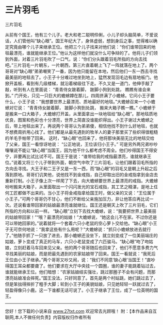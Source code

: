 # 三片羽毛

三片羽毛 

从前有个国王，他有三个儿子。老大和老二聪明伶俐，小儿子却头脑简单，不爱说话，人们管他叫“缺心眼”。国王年纪大了，身体虚弱，想到身后之事，觉得难以确定究竟由哪个儿子来继承王位。他把三个儿子找来对他们说：“你们谁带回来的地毯最漂亮，谁就能继承王位。”他认为这样他们就没什么可争辩的了。他将儿子们领到外面，对着三片羽毛吹了一口气，说：“你们分头跟着羽毛所指的方向去找吧。”三片羽毛一片朝东，一片朝西，第三片直着朝上飞了一阵就落在地上了。两个哥哥对“缺心眼”弟弟嘲笑了一番，因为他只能留在本地，然后他们一东一西去寻找最美丽的地毯去了。小王子十分难过地坐到地上，猛然发现羽毛边有扇地板门。他掀开盖板，看到有几级楼梯，就沿着梯级往下走。不久又是一道门，他伸手敲了敲，听到有人在里面说： 
“青青侍女跛着脚， 
跛脚小狗到处跳， 
瞧瞧有谁会来到。” 
门开处，只见一只巨大的蟾蜍蹲在那儿，四周挤满了小蟾蜍。它问小王子要什么，小王子说：“我想要世界上最漂亮、质地最好的地毯。”大蟾蜍召来一个小蟾蜍对它说： 
“青青侍女跛着脚， 
跛脚小狗到处跳， 
搬来大箱子瞧一瞧。” 
小蟾蜍于是搬来一口大箱子，大蟾蜍打开盖，从里面拿出一块地毯给“缺心眼”。那地毯质地优良，图案和色彩也十分漂亮，世界上简直没谁能织得出。小王子谢过大蟾蜍之后，带上地毯出来了。再说两个哥哥认为弟弟傻，相信他找不到什么好地毯，也就不想费周折用心找了。他们都是从最先遇到的牧羊人的妻子那里买了些织得很粗糙的羊毛手帕带了回来。 
这时，“缺心眼”也回来了，他将那块美丽无比的地毯交给了父亲，国王一看惊讶地说： 
“公正地说，王位该归小王子。” 
可是另外两兄弟吵吵嚷嚷说不能让“缺心眼”当国王，因为他干什么都考虑不周全。他们吵得国王不得安宁，非要再比试比试不可。国王于是说：“谁带给我的戒指最漂亮，谁就继承王位。”说着又将三个儿子带到外面，朝空气中吹了三片羽毛，让他们跟着羽毛所指的方向去寻找。大王子和二王子又是一东一西，而“缺心眼”的羽毛又是朝上升起之后落到原地。哥哥们讥笑他，说他找不到金戒指，自己却取出旧的金戒指拿到金店去重新打制。小王子像上次一样爬了下去，向大蟾蜍要世界上最漂亮的戒指。大蟾蜍吩咐搬来大箱子，从里面取出一个闪闪发光的宝石戒指，其工艺之精湛，是地上任何工匠都做不出来的。当小王子将金戒指拿给国王时，做父亲的又说：“王位属于小王子。”可两个哥哥仍不甘心，他们不断给父亲施加压力，非让他答应再比试一次。还说看谁带回家的姑娘最漂亮谁就继位。国王还是朝天上吹了三片羽毛，它们所指的方向和以前一样。 
“缺心眼”立刻下去找大蟾蜍，说：“我要把世界上最美丽的姑娘带回家！”“哦？最漂亮的姑娘！”大蟾蜍说，“她这会儿不在家。不过你还是可以带她回家的。”说着就将一个套着六只小老鼠的空心萝卜交给他。“缺心眼”小王子无可奈何地说：“我拿这些有什么用呢？”大蟾蜍说：“抓只小蟾蜍放进去就行了。”他随手抓了一只放了进去，那小蟾蜍还没坐下，就立刻变成了一位美丽端庄的姑娘，萝卜变成了真正的马车，六只小老鼠变成了六匹骏马。“缺心眼”吻了吻姑娘，立刻赶着马车回来见父亲。他的两个哥哥随后也回来了，他们不愿意多费力气寻找美丽的姑娘，而是把最先遇到的农家姑娘带了回来。国王一看就说：“我死后王位由小王子继承。”两个哥哥又吵又闹，说：“我们不同意‘缺心眼’当国王！”直吵得国王耳朵都要聋了。他们要求在大厅中央挂一个圆圈，谁的妻子能跳着钻过去，谁就能继承王位。他们暗想：“农家姑娘结实强壮，跳过那圈子不会有问题，而那漂亮姑娘准会摔死。”国王没法，只好同意了。首先是两个村姑跳，她们跳过去了，但是笨拙得摔折了粗手大脚；轮到小王子的美貌姑娘，只见她轻轻一跃就过去了，轻盈得像只小鹿。这一下谁都无话可说了。小王子继承了王位，成了一位英明的国王。 

                  
--------------------
您好！您下载的小说来自 www.27txt.com 欢迎常去光顾哦！
附：【本作品来自互联网,本人不做任何负责】内容版权归作者所有